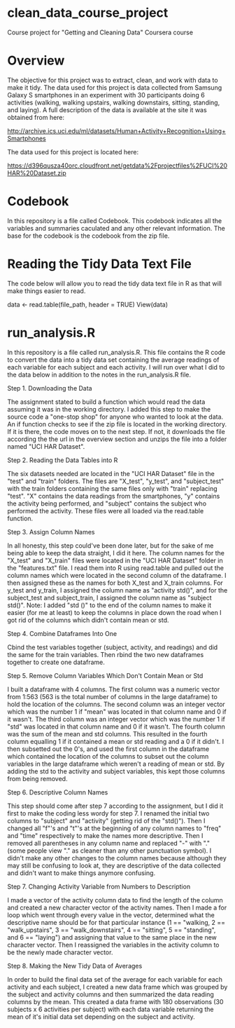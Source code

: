 # clean_data_course_project
Course project for "Getting and Cleaning Data" Coursera course

# Overview

The objective for this project was to extract, clean, and work with data to make it tidy.  The data used for this project is data collected from Samsung Galaxy S smartphones in an experiment with 30 participants doing 6 activities (walking, walking upstairs, walking downstairs, sitting, standing, and laying).  A full description of the data is available at the site it was obtained from here:

http://archive.ics.uci.edu/ml/datasets/Human+Activity+Recognition+Using+Smartphones

The data used for this project is located here:

https://d396qusza40orc.cloudfront.net/getdata%2Fprojectfiles%2FUCI%20HAR%20Dataset.zip

# Codebook

In this repository is a file called Codebook.  This codebook indicates all the variables and summaries caculated and any other relevant information.  The base for the codebook is the codebook from the zip file.

# Reading the Tidy Data Text File

The code below will allow you to read the tidy data text file in R as that will make things easier to read.

  data <- read.table(file_path, header = TRUE) 
  View(data)

# run_analysis.R

In this repository is a file called run_analysis.R.  This file contains the R code to convert the data into a tidy data set containing the average readings of each variable for each subject and each activity.  I will run over what I did to the data below in addition to the notes in the run_analysis.R file.

Step 1.  Downloading the Data

The assignment stated to build a function which would read the data assuming it was in the working directory.  I added this step to make the source code a "one-stop shop" for anyone who wanted to look at the data.  An if function checks to see if the zip file is located in the working directory.  If it is there, the code moves on to the next step.  If not, it downloads the file according the the url in the overview section and unzips the file into a folder named "UCI HAR Dataset".

Step 2.  Reading the Data Tables into R

The six datasets needed are located in the "UCI HAR Dataset" file in the "test" and "train" folders.  The files are "X_test", "y_test", and "subject_test" with the train folders containing the same files only with "train" replacing "test".  "X" contains the data readings from the smartphones, "y" contains the activity being performed, and "subject" contains the subject who performed the activity.  These files were all loaded via the read.table function.

Step 3.  Assign Column Names

In all honesty, this step could've been done later, but for the sake of me being able to keep the data straight, I did it here.  The column names for the "X_test" and "X_train" files were located in the "UCI HAR Dataset" folder in the "features.txt" file.  I read them into R using read.table and pulled out the column names which were located in the second column of the dataframe.  I then assigned these as the names for both X_test and X_train columns.  For y_test and y_train, I assigned the column name as "activity std()", and for the subject_test and subject_train, I assigned the column name as "subject std()".  Note: I added "std ()" to the end of the column names to make it easier (for me at least) to keep the columns in place down the road when I got rid of the columns which didn't contain mean or std.

Step 4.  Combine Dataframes Into One

Cbind the test variables together (subject, activity, and readings) and did the same for the train variables.  Then rbind the two new dataframes together to create one dataframe.

Step 5.  Remove Column Variables Which Don't Contain Mean or Std

I built a dataframe with 4 columns.  The first column was a numeric vector from 1:563 (563 is the total number of columns in the large dataframe) to hold the location of the columns.  The second column was an integer vector which was the number 1 if "mean" was located in that column name and 0 if it wasn't.  The third column was an integer vector which was the number 1 if "std" was located in that column name and 0 if it wasn't.  The fourth column was the sum of the mean and std columns.  This resulted in the fourth column equalling 1 if it contained a mean or std reading and a 0 if it didn't.  I then subsetted out the 0's, and used the first column in the dataframe which contained the location of the columns to subset out the column variables in the large dataframe which weren't a reading of mean or std.  By adding the std to the activity and subject variables, this kept those columns from being removed.

Step 6.  Descriptive Column Names

This step should come after step 7 according to the assignment, but I did it first to make the coding less wordy for step 7.  I renamed the initial two columns to "subject" and "activity" (getting rid of the "std()").  Then I changed all "f"'s and "t"'s at the beginning of any column names to "freq" and "time" respectively to make the names more descriptive.  Then I removed all parentheses in any column name and replaced "-" with "." (some people view "." as cleaner than any other punctuation symbol).  I didn't make any other changes to the column names because although they may still be confusing to look at, they are descriptive of the data collected and didn't want to make things anymore confusing.

Step 7.  Changing Activity Variable from Numbers to Description

I made a vector of the activity column data to find the length of the column and created a new character vector of the activity names.  Then I made a for loop which went through every value in the vector, determined what the descriptive name should be for that particular instance (1 == "walking, 2 == "walk_upstairs", 3 == "walk_downstairs", 4 == "sitting", 5 == "standing", and 6 == "laying") and assigning that value to the same place in the new character vector.  Then I reassigned the variables in the activity column to be the newly made character vector.

Step 8.  Making the New Tidy Data of Averages

In order to build the final data set of the average for each variable for each activity and each subject, I created a new data frame which was grouped by the subject and activity columns and then summarized the data reading columns by the mean.  This created a data frame with 180 observations (30 subjects x 6 activities per subject) with each data variable returning the mean of it's initial data set depending on the subject and activity.
